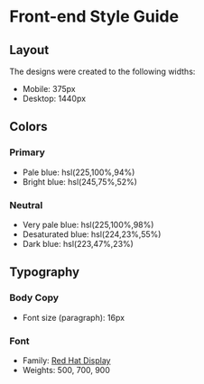 # Front-end Style Guide

## Layout

The designs were created to the following widths:

- Mobile: 375px
- Desktop: 1440px

## Colors

### Primary

- Pale blue: hsl(225,100%,94%)
- Bright blue: hsl(245,75%,52%)

### Neutral

- Very pale blue: hsl(225,100%,98%)
- Desaturated blue: hsl(224,23%,55%)
- Dark blue: hsl(223,47%,23%)

## Typography

### Body Copy

- Font size (paragraph): 16px

### Font

- Family: [Red Hat Display](https://fonts.google.com/specimen/Red+Hat+Display)
- Weights: 500, 700, 900
